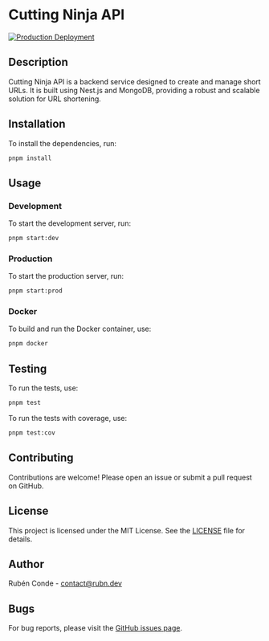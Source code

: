 # Cutting Ninja API 

[![Production Deployment](https://github.com/MariachiBear/cutting-ninja-api/actions/workflows/production_deployment.yml/badge.svg)](https://github.com/MariachiBear/cutting-ninja-api/actions/workflows/production_deployment.yml)

## Description

Cutting Ninja API is a backend service designed to create and manage short URLs. It is built using Nest.js and MongoDB, providing a robust and scalable solution for URL shortening.

## Installation

To install the dependencies, run:

```bash
pnpm install
```

## Usage

### Development

To start the development server, run:

```bash
pnpm start:dev
```

### Production

To start the production server, run:

```bash
pnpm start:prod
```

### Docker

To build and run the Docker container, use:

```bash
pnpm docker
```

## Testing

To run the tests, use:

```bash
pnpm test
```

To run the tests with coverage, use:

```bash
pnpm test:cov
```

## Contributing

Contributions are welcome! Please open an issue or submit a pull request on GitHub.

## License

This project is licensed under the MIT License. See the [LICENSE](LICENSE) file for details.

## Author

Rubén Conde - [contact@rubn.dev](mailto:contact@rubn.dev)

## Bugs

For bug reports, please visit the [GitHub issues page](https://github.com/MariachiBear/cutting-ninja-api/issues).

